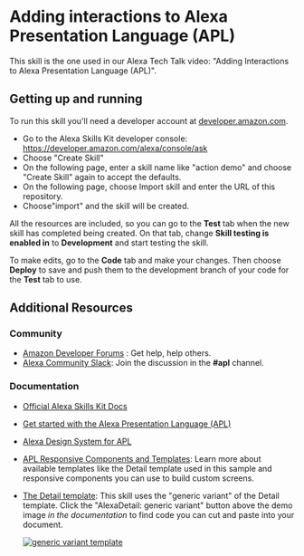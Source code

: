 Adding interactions to Alexa Presentation Language (APL)
=========================================

This skill is the one used in our Alexa Tech Talk video: "Adding Interactions to Alexa Presentation Language (APL)".

## Getting up and running

To run this skill you'll need a developer account at [developer.amazon.com](https://developer.amazon.com).

* Go to the Alexa Skills Kit developer console: https://developer.amazon.com/alexa/console/ask
* Choose "Create Skill"
* On the following page, enter a skill name like "action demo" and choose "Create Skill" again to accept the defaults.
* On the following page, choose Import skill and enter the URL of this repository.
* Choose"import" and the skill will be created.

All the resources are included, so you can go to the **Test** tab when the new skill has completed being created. On that tab, change **Skill testing is enabled in** to **Development** and start testing the skill.

To make edits, go to the **Code** tab and make your changes. Then choose **Deploy** to save and push them to the development branch of your code for the **Test** tab to use.

Additional Resources
--------------------

### Community

-  [Amazon Developer Forums](https://forums.developer.amazon.com/spaces/165/index.html) : Get help, help others.
-  [Alexa Community Slack](https://alexa.design/slack): Join the discussion in the **#apl** channel.

### Documentation

- [Official Alexa Skills Kit Docs](https://developer.amazon.com/docs/ask-overviews/build-skills-with-the-alexa-skills-kit.html)

- [Get started with the Alexa Presentation Language (APL)](https://developer.amazon.com/en-US/docs/alexa/alexa-presentation-language/understand-apl.html)

- [Alexa Design System for APL](https://developer.amazon.com/en-US/docs/alexa/alexa-presentation-language/apl-alexa-packages-overview.html)

- [APL Responsive Components and Templates](https://developer.amazon.com/en-US/docs/alexa/alexa-presentation-language/apl-layouts-overview.html): Learn more about available templates like the Detail template used in this sample and responsive components you can use to build custom screens.

- [The Detail template](https://developer.amazon.com/en-US/docs/alexa/alexa-presentation-language/apl-alexa-detail-layout.html#generic): This skill uses the "generic variant" of the Detail template. Click the "AlexaDetail: generic variant" button above the demo image *in the documentation* to find code you can cut and paste into your document.

  [![generic variant template](https://m.media-amazon.com/images/G/01/mobile-apps/dex/ask-apl/alexa-layouts/alexa-detail-generic._TTH_.png)](https://developer.amazon.com/en-US/docs/alexa/alexa-presentation-language/apl-alexa-detail-layout.html#generic)
